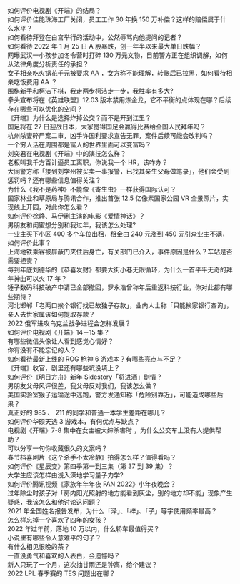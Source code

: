 如何评价电视剧《开端》的结局？  
如何评价佳能珠海工厂关闭，员工工作 30 年换 150 万补偿？这样的赔偿属于什么水平？  
如何看待拜登在白宫举行的活动中，公然辱骂向他提问的记者？  
如何看待 2022 年 1 月 25 日 A 股暴跌，创一年半以来最大单日跌幅？  
网曝武汉一小孩参加冬令营时打碎 130 万元文物，目前警方正在组织调解，如何从法律角度分析责任的承担？  
女子相亲吃火锅花千元被要求 AA ，女方称不能理解，转账后已拉黑，如何看待相亲吃饭费用 AA ？  
围棋新手和柯洁下棋，我走两步柯洁走一步，我胜率有多大?  
拳头宣布将在《英雄联盟》12.03 版本禁用炼金龙，它不平衡的点体现在哪？后续存在哪些可以优化的空间？  
《开端》为什么是选择炸掉公交？而不是开到江里？  
国足将在 27 日迎战日本，大家觉得国足会赢得比赛给全国人民拜年吗？  
杭州杀妻碎尸案二审，凶手许国利要求宣告无罪，案件后续可能会改判吗？  
一个穷人活在周围都是富人的世界里面可以变富吗？  
刘奕君在电视剧《开端》中的演技怎么样？  
老板叫我千方百计逼员工离职，你说我一个 HR，该咋办？  
大同警方称「接到刘学州被买卖一事报警，已找其亲生父母做笔录」，他们会受到惩罚吗？还有哪些信息值得关注？  
为什么《我不是药神》不能像《寄生虫》一样获得国际认可？  
国家林业和草原局与腾讯合作，推出首张 12.5 亿像素国家公园 VR 全景照片，实现线上开园，对此你怎么看？  
如何评价徐峥、马伊琍主演的电影《爱情神话》？  
男朋友和闺蜜想分别和我过年，我该怎么处理?  
一业主买下小区 400 多个车位出租，租金由 240 元涨到 450 元引众业主不满，如何评价此事？  
上海地铁乘客被屏蔽门夹住后身亡，有关部门已介入，事件原因是什么？车站是否需要担责？  
每到年底刘德华的《恭喜发财》都要大街小巷无限循环，为什么一首平平无奇的拜年神曲可以火 17 年？  
锤子数码科技破产申请已全部撤回，罗永浩曾称年后重返科技行业，你对此都有哪些期待？  
河北邯郸「老两口挨个银行找已故独子存款」，业内人士称「只能挨家银行查询」，亲人去世家属该如何提取存款？  
2022 俄军进攻乌克兰战争进程会怎样发展？  
如何评价电视剧《开端》14－15 集？  
有哪些微信头像让人看到感觉心情好？  
你有没有不能忘记的人？  
如何看待最新上线的 ROG 枪神 6 游戏本？有哪些亮点与不足？  
《开端》收官，剧里还有哪些坑没填上？  
如何评价《明日方舟》新年 Sidestory「将进酒」剧情？  
男朋友父母风评很差，我父母反对我们，我该怎么做？  
美国实验室猴子运输途中逃跑，警方发通知称「危险别靠近」，可能造成哪些后果？  
真正好的 985 、 211 的同学和普通一本学生差距在哪儿？  
如何评价华硕天选 3 游戏本，有何优点与缺点？  
电视剧《开端》7-8 集中在女主被大婶杀害时 ，为什么公交车上没有人提供帮助？  
可以分享一句你收藏很久的文案吗？  
春节档喜剧片《这个杀手不太冷静》拍得怎么样？值得看吗？  
如何评价《星辰变》第四季第一到三集（第 37 到 39 集）？  
大学生应该怎样由浅入深地学习量子力学?  
如何评价腾讯视频《家族年年年夜 FAN 2022》小年夜晚会？  
过年除尘时孩子对「房内阳光照射的地方能看到灰尘，别的地方却不能」现象产生疑惑，我该怎么和他讨论这问题？  
2021 年全国姓名报告发布，为什么「泽」、「梓」、「子」等字使用频率最高？  
怎么样忘掉一个喜欢了四年的女孩？  
2022 年过年前，落地 10 万以内，什么轿车最值得买？  
小说里有哪些令人意难平的句子？  
有什么相见恨晚的茶？  
一直没勇气和喜欢的人表白，会遗憾吗？  
新人只玩了一个月，这次抽甘雨还是钟离，给个建议？  
2022 LPL 春季赛的 TES 问题出在哪？  
